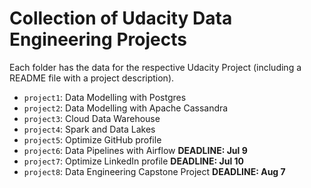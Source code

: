 # Collection of Udacity Data Engineering Projects

Each folder has the data for the respective Udacity Project (including a README file with a project description).

- `project1`: Data Modelling with Postgres
- `project2`: Data Modelling with Apache Cassandra
- `project3`: Cloud Data Warehouse
- `project4`: Spark and Data Lakes 
- `project5`: Optimize GitHub profile 
- `project6`: Data Pipelines with Airflow **DEADLINE: Jul 9**
- `project7`: Optimize LinkedIn profile **DEADLINE: Jul 10**
- `project8`: Data Engineering Capstone Project **DEADLINE: Aug 7**

